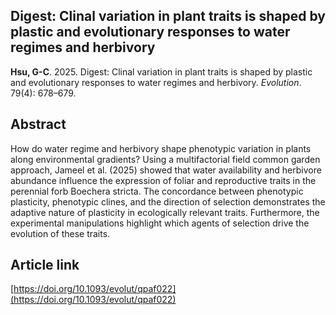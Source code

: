 ## Digest: Clinal variation in plant traits is shaped by plastic and evolutionary responses to water regimes and herbivory

__Hsu, G-C__. 2025. Digest: Clinal variation in plant traits is shaped by plastic and evolutionary responses to water regimes and herbivory. *Evolution*. 79(4): 678–679.

## Abstract

How do water regime and herbivory shape phenotypic variation in plants along environmental gradients? Using a multifactorial field common garden approach, Jameel et al. (2025) showed that water availability and herbivore abundance influence the expression of foliar and reproductive traits in the perennial forb Boechera stricta. The concordance between phenotypic plasticity, phenotypic clines, and the direction of selection demonstrates the adaptive nature of plasticity in ecologically relevant traits. Furthermore, the experimental manipulations highlight which agents of selection drive the evolution of these traits.

## Article link

[https://doi.org/10.1093/evolut/qpaf022](https://doi.org/10.1093/evolut/qpaf022)

 
